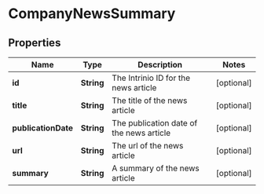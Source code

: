 
# CompanyNewsSummary

## Properties
Name | Type | Description | Notes
------------ | ------------- | ------------- | -------------
**id** | **String** | The Intrinio ID for the news article |  [optional]
**title** | **String** | The title of the news article |  [optional]
**publicationDate** | **String** | The publication date of the news article |  [optional]
**url** | **String** | The url of the news article |  [optional]
**summary** | **String** | A summary of the news article |  [optional]



